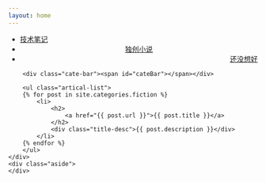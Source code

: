 ```yaml
---
layout: home
---
```


<div class="index-content fiction">
    <div class="section">
        <ul class="artical-cate">
            <li><a href="/"><span>技术笔记</span></a></li>
            <li class="on" style="text-align:center"><a href="/fiction"><span>独创小说</span></a></li>
            <li style="text-align:right"><a href="/null"><span>还没想好</span></a></li>
        </ul>

        <div class="cate-bar"><span id="cateBar"></span></div>

        <ul class="artical-list">
        {% for post in site.categories.fiction %}
            <li>
                <h2>
                    <a href="{{ post.url }}">{{ post.title }}</a>
                </h2>
                <div class="title-desc">{{ post.description }}</div>
            </li>
        {% endfor %}
        </ul>
    </div>
    <div class="aside">
    </div>
</div>
